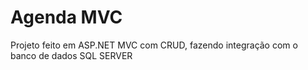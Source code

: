 # Agenda MVC
Projeto feito em ASP.NET MVC com CRUD, fazendo integração com o banco de dados SQL SERVER
